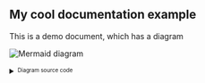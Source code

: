 

## My cool documentation example

This is a demo document, which has a diagram

<!-- gfmd-start -->
![Mermaid diagram](https://kroki.io/mermaid/svg/eNpdz0ELgjAYBuB7v-I9lqBUVpqIEfMYdOwQHaZ86GK6mhYU_vg0l0i3fc_evexLJa-qWPBM82LCumG-QNjYNvZP0q-DKrOvIgBTSpqIC6tN9OeVsTXUYBtjHhzHkG9oC9uOwJZt4SknTeAFxG50aYG5o7GJTIE3dAag-4PLajob0TG5UlqfLyBJBZV1zGs-LBSgEm8a8h2Iskaai-L2Z5nSQsrfUx9h_91-fUiekPwALmZc9A==)

<details>
<summary><sup><sub>Diagram source code</sub></sup></summary>

```mermaid
classDiagram
Class01 <|-- AveryLongClass : Cool
Class03 *-- Class04
Class05 o-- Class06
Class07 .. Class08
Class09 --> C2 : Where am i?
Class09 --* C3
Class09 --|> Class07
Class07 : equals()
Class07 : Object[] elementData
Class01 : size()
Class01 : int chimp
Class01 : int gorilla
Class08 <--> C2: Cool label
```
</details>
<!-- gfmd-end -->
